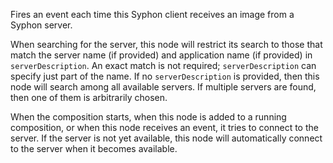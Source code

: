 Fires an event each time this Syphon client receives an image from a Syphon server. 

When searching for the server, this node will restrict its search to those that match the server name (if provided) and application name (if provided) in `serverDescription`. An exact match is not required; `serverDescription` can specify just part of the name. If no `serverDescription` is provided, then this node will search among all available servers. If multiple servers are found, then one of them is arbitrarily chosen. 

When the composition starts, when this node is added to a running composition, or when this node receives an event, it tries to connect to the server. If the server is not yet available, this node will automatically connect to the server when it becomes available. 
